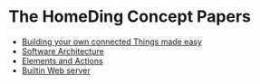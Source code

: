 # The HomeDing Concept Papers

+ [Building your own connected Things made easy](/concepts/paper01.md)
+ [Software Architecture](/concepts/paper02.md)
+ [Elements and Actions](/concepts/paper03.md)
+ [Builtin Web server](/concepts/paper04.md)